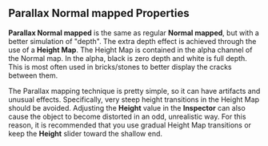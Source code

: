 #
Parallax Normal mapped Properties
---------------------------------

__Parallax Normal mapped__ is the same as regular __Normal mapped__, but with a better simulation of "depth". The extra depth effect is achieved through the use of a __Height Map__. The Height Map is contained in the alpha channel of the Normal map. In the alpha, black is zero depth and white is full depth. This is most often used in bricks/stones to better display the cracks between them.

The Parallax mapping technique is pretty simple, so it can have artifacts and unusual effects. Specifically, very steep height transitions in the Height Map should be avoided. Adjusting the __Height__ value in the __Inspector__ can also cause the object to become distorted in an odd, unrealistic way. For this reason, it is recommended that you use gradual Height Map transitions or keep the __Height__ slider toward the shallow end.
